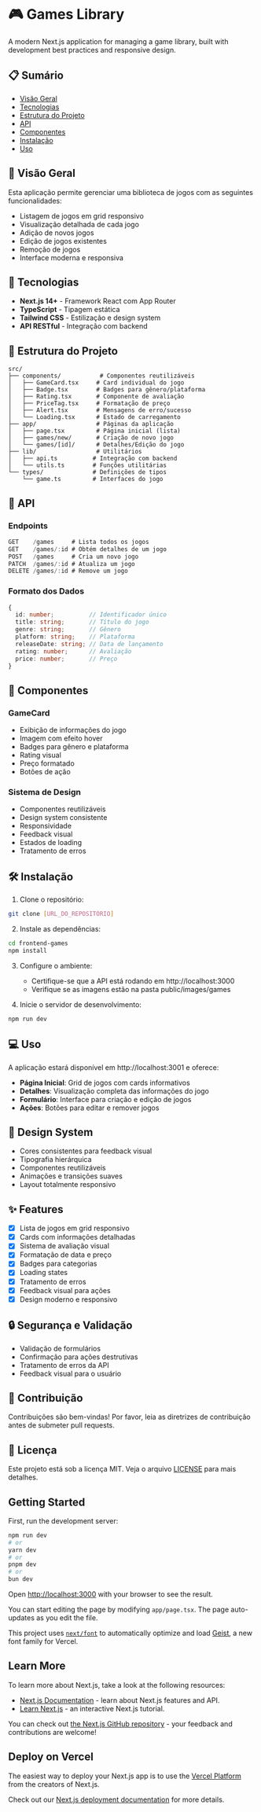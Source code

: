 # 🎮 Games Library

A modern Next.js application for managing a game library, built with development best practices and responsive design.

## 📋 Sumário

- [Visão Geral](#visão-geral)
- [Tecnologias](#tecnologias)
- [Estrutura do Projeto](#estrutura-do-projeto)
- [API](#api)
- [Componentes](#componentes)
- [Instalação](#instalação)
- [Uso](#uso)

## 🎯 Visão Geral

Esta aplicação permite gerenciar uma biblioteca de jogos com as seguintes funcionalidades:
- Listagem de jogos em grid responsivo
- Visualização detalhada de cada jogo
- Adição de novos jogos
- Edição de jogos existentes
- Remoção de jogos
- Interface moderna e responsiva

## 🚀 Tecnologias

- **Next.js 14+** - Framework React com App Router
- **TypeScript** - Tipagem estática
- **Tailwind CSS** - Estilização e design system
- **API RESTful** - Integração com backend

## 📁 Estrutura do Projeto

```plaintext
src/
├── components/           # Componentes reutilizáveis
│   ├── GameCard.tsx     # Card individual do jogo
│   ├── Badge.tsx        # Badges para gênero/plataforma
│   ├── Rating.tsx       # Componente de avaliação
│   ├── PriceTag.tsx     # Formatação de preço
│   ├── Alert.tsx        # Mensagens de erro/sucesso
│   └── Loading.tsx      # Estado de carregamento
├── app/                 # Páginas da aplicação
│   ├── page.tsx         # Página inicial (lista)
│   ├── games/new/       # Criação de novo jogo
│   └── games/[id]/      # Detalhes/Edição do jogo
├── lib/                 # Utilitários
│   ├── api.ts          # Integração com backend
│   └── utils.ts        # Funções utilitárias
└── types/              # Definições de tipos
    └── game.ts         # Interfaces do jogo
```

## 🔌 API

### Endpoints

```typescript
GET    /games     # Lista todos os jogos
GET    /games/:id # Obtém detalhes de um jogo
POST   /games     # Cria um novo jogo
PATCH  /games/:id # Atualiza um jogo
DELETE /games/:id # Remove um jogo
```

### Formato dos Dados

```typescript
{
  id: number;          // Identificador único
  title: string;       // Título do jogo
  genre: string;       // Gênero
  platform: string;    // Plataforma
  releaseDate: string; // Data de lançamento
  rating: number;      // Avaliação
  price: number;       // Preço
}
```

## 🧩 Componentes

### GameCard
- Exibição de informações do jogo
- Imagem com efeito hover
- Badges para gênero e plataforma
- Rating visual
- Preço formatado
- Botões de ação

### Sistema de Design
- Componentes reutilizáveis
- Design system consistente
- Responsividade
- Feedback visual
- Estados de loading
- Tratamento de erros

## 🛠 Instalação

1. Clone o repositório:
```bash
git clone [URL_DO_REPOSITÓRIO]
```

2. Instale as dependências:
```bash
cd frontend-games
npm install
```

3. Configure o ambiente:
   - Certifique-se que a API está rodando em http://localhost:3000
   - Verifique se as imagens estão na pasta public/images/games

4. Inicie o servidor de desenvolvimento:
```bash
npm run dev
```

## 💻 Uso

A aplicação estará disponível em http://localhost:3001 e oferece:

- **Página Inicial**: Grid de jogos com cards informativos
- **Detalhes**: Visualização completa das informações do jogo
- **Formulário**: Interface para criação e edição de jogos
- **Ações**: Botões para editar e remover jogos

## 🎨 Design System

- Cores consistentes para feedback visual
- Tipografia hierárquica
- Componentes reutilizáveis
- Animações e transições suaves
- Layout totalmente responsivo

## ✨ Features

- [x] Lista de jogos em grid responsivo
- [x] Cards com informações detalhadas
- [x] Sistema de avaliação visual
- [x] Formatação de data e preço
- [x] Badges para categorias
- [x] Loading states
- [x] Tratamento de erros
- [x] Feedback visual para ações
- [x] Design moderno e responsivo

## 🔒 Segurança e Validação

- Validação de formulários
- Confirmação para ações destrutivas
- Tratamento de erros da API
- Feedback visual para o usuário

## 🤝 Contribuição

Contribuições são bem-vindas! Por favor, leia as diretrizes de contribuição antes de submeter pull requests.

## 📝 Licença

Este projeto está sob a licença MIT. Veja o arquivo [LICENSE](LICENSE) para mais detalhes.

## Getting Started

First, run the development server:

```bash
npm run dev
# or
yarn dev
# or
pnpm dev
# or
bun dev
```

Open [http://localhost:3000](http://localhost:3000) with your browser to see the result.

You can start editing the page by modifying `app/page.tsx`. The page auto-updates as you edit the file.

This project uses [`next/font`](https://nextjs.org/docs/app/building-your-application/optimizing/fonts) to automatically optimize and load [Geist](https://vercel.com/font), a new font family for Vercel.

## Learn More

To learn more about Next.js, take a look at the following resources:

- [Next.js Documentation](https://nextjs.org/docs) - learn about Next.js features and API.
- [Learn Next.js](https://nextjs.org/learn) - an interactive Next.js tutorial.

You can check out [the Next.js GitHub repository](https://github.com/vercel/next.js) - your feedback and contributions are welcome!

## Deploy on Vercel

The easiest way to deploy your Next.js app is to use the [Vercel Platform](https://vercel.com/new?utm_medium=default-template&filter=next.js&utm_source=create-next-app&utm_campaign=create-next-app-readme) from the creators of Next.js.

Check out our [Next.js deployment documentation](https://nextjs.org/docs/app/building-your-application/deploying) for more details.
